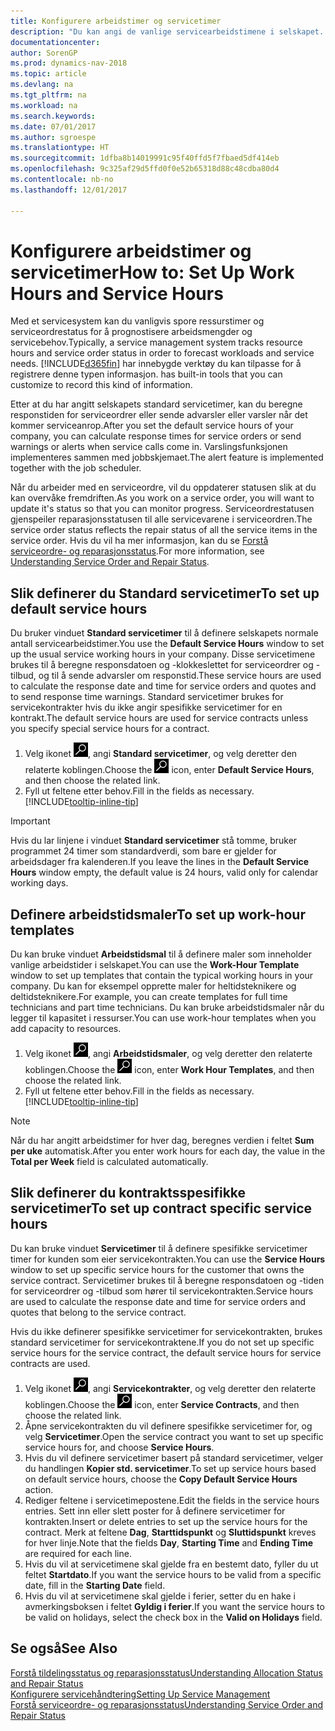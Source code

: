 ```yaml
---
title: Konfigurere arbeidstimer og servicetimer
description: "Du kan angi de vanlige servicearbeidstimene i selskapet. Disse servicetimene brukes til å beregne responsdatoen og -klokkeslettet for serviceordrer og -tilbud, og til å sende advarsler om responstid."
documentationcenter: 
author: SorenGP
ms.prod: dynamics-nav-2018
ms.topic: article
ms.devlang: na
ms.tgt_pltfrm: na
ms.workload: na
ms.search.keywords: 
ms.date: 07/01/2017
ms.author: sgroespe
ms.translationtype: HT
ms.sourcegitcommit: 1dfba8b14019991c95f40ffd5f7fbaed5df414eb
ms.openlocfilehash: 9c325af29d5ffd0f0e52b65318d88c48cdba80d4
ms.contentlocale: nb-no
ms.lasthandoff: 12/01/2017

---
```

# <a name="how-to-set-up-work-hours-and-service-hours"></a><span data-ttu-id="cb1ae-104">Konfigurere arbeidstimer og servicetimer</span><span class="sxs-lookup"><span data-stu-id="cb1ae-104">How to: Set Up Work Hours and Service Hours</span></span>
<span data-ttu-id="cb1ae-105">Med et servicesystem kan du vanligvis spore ressurstimer og serviceordrestatus for å prognostisere arbeidsmengder og servicebehov.</span><span class="sxs-lookup"><span data-stu-id="cb1ae-105">Typically, a service management system tracks resource hours and service order status in order to forecast workloads and service needs.</span></span> [!INCLUDE[d365fin](includes/d365fin_md.md)]<span data-ttu-id="cb1ae-106"> har innebygde verktøy du kan tilpasse for å registrere denne typen informasjon.</span><span class="sxs-lookup"><span data-stu-id="cb1ae-106"> has built-in tools that you can customize to record this kind of information.</span></span>  
  
<span data-ttu-id="cb1ae-107">Etter at du har angitt selskapets standard servicetimer, kan du beregne responstiden for serviceordrer eller sende advarsler eller varsler når det kommer serviceanrop.</span><span class="sxs-lookup"><span data-stu-id="cb1ae-107">After you set the default service hours of your company, you can calculate response times for service orders or send warnings or alerts when service calls come in.</span></span> <span data-ttu-id="cb1ae-108">Varslingsfunksjonen implementeres sammen med jobbskjemaet.</span><span class="sxs-lookup"><span data-stu-id="cb1ae-108">The alert feature is implemented together with the job scheduler.</span></span>   
  
<span data-ttu-id="cb1ae-109">Når du arbeider med en serviceordre, vil du oppdaterer statusen slik at du kan overvåke fremdriften.</span><span class="sxs-lookup"><span data-stu-id="cb1ae-109">As you work on a service order, you will want to update it's status so that you can monitor progress.</span></span> <span data-ttu-id="cb1ae-110">Serviceordrestatusen gjenspeiler reparasjonsstatusen til alle servicevarene i serviceordren.</span><span class="sxs-lookup"><span data-stu-id="cb1ae-110">The service order status reflects the repair status of all the service items in the service order.</span></span> <span data-ttu-id="cb1ae-111">Hvis du vil ha mer informasjon, kan du se [Forstå serviceordre- og reparasjonsstatus](service-order-repair-status.md).</span><span class="sxs-lookup"><span data-stu-id="cb1ae-111">For more information, see [Understanding Service Order and Repair Status](service-order-repair-status.md).</span></span> 

## <a name="to-set-up-default-service-hours"></a><span data-ttu-id="cb1ae-112">Slik definerer du Standard servicetimer</span><span class="sxs-lookup"><span data-stu-id="cb1ae-112">To set up default service hours</span></span>  
<span data-ttu-id="cb1ae-113">Du bruker vinduet **Standard servicetimer** til å definere selskapets normale antall servicearbeidstimer.</span><span class="sxs-lookup"><span data-stu-id="cb1ae-113">You use the **Default Service Hours** window to set up the usual service working hours in your company.</span></span> <span data-ttu-id="cb1ae-114">Disse servicetimene brukes til å beregne responsdatoen og -klokkeslettet for serviceordrer og -tilbud, og til å sende advarsler om responstid.</span><span class="sxs-lookup"><span data-stu-id="cb1ae-114">These service hours are used to calculate the response date and time for service orders and quotes and to send response time warnings.</span></span> <span data-ttu-id="cb1ae-115">Standard servicetimer brukes for servicekontrakter hvis du ikke angir spesifikke servicetimer for en kontrakt.</span><span class="sxs-lookup"><span data-stu-id="cb1ae-115">The default service hours are used for service contracts unless you specify special service hours for a contract.</span></span>  
  
1. <span data-ttu-id="cb1ae-116">Velg ikonet ![Søk etter side eller rapport](media/ui-search/search_small.png "Søk etter side eller rapport"), angi **Standard servicetimer**, og velg deretter den relaterte koblingen.</span><span class="sxs-lookup"><span data-stu-id="cb1ae-116">Choose the ![Search for Page or Report](media/ui-search/search_small.png "Search for Page or Report icon") icon, enter **Default Service Hours**, and then choose the related link.</span></span>  
2. <span data-ttu-id="cb1ae-117">Fyll ut feltene etter behov.</span><span class="sxs-lookup"><span data-stu-id="cb1ae-117">Fill in the fields as necessary.</span></span> [!INCLUDE[tooltip-inline-tip](includes/tooltip-inline-tip_md.md)]  
  
> [!IMPORTANT]  
>  <span data-ttu-id="cb1ae-118">Hvis du lar linjene i vinduet **Standard servicetimer** stå tomme, bruker programmet 24 timer som standardverdi, som bare er gjelder for arbeidsdager fra kalenderen.</span><span class="sxs-lookup"><span data-stu-id="cb1ae-118">If you leave the lines in the **Default Service Hours** window empty, the default value is 24 hours, valid only for calendar working days.</span></span>  
  
## <a name="to-set-up-work-hour-templates"></a><span data-ttu-id="cb1ae-119">Definere arbeidstidsmaler</span><span class="sxs-lookup"><span data-stu-id="cb1ae-119">To set up work-hour templates</span></span>
<span data-ttu-id="cb1ae-120">Du kan bruke vinduet **Arbeidstidsmal** til å definere maler som inneholder vanlige arbeidstider i selskapet.</span><span class="sxs-lookup"><span data-stu-id="cb1ae-120">You can use the **Work-Hour Template** window to set up templates that contain the typical working hours in your company.</span></span> <span data-ttu-id="cb1ae-121">Du kan for eksempel opprette maler for heltidsteknikere og deltidsteknikere.</span><span class="sxs-lookup"><span data-stu-id="cb1ae-121">For example, you can create templates for full time technicians and part time technicians.</span></span> <span data-ttu-id="cb1ae-122">Du kan bruke arbeidstidsmaler når du legger til kapasitet i ressurser.</span><span class="sxs-lookup"><span data-stu-id="cb1ae-122">You can use work-hour templates when you add capacity to resources.</span></span>  
  
1. <span data-ttu-id="cb1ae-123">Velg ikonet ![Søk etter side eller rapport](media/ui-search/search_small.png "Søk etter side eller rapport"), angi **Arbeidstidsmaler**, og velg deretter den relaterte koblingen.</span><span class="sxs-lookup"><span data-stu-id="cb1ae-123">Choose the ![Search for Page or Report](media/ui-search/search_small.png "Search for Page or Report icon") icon, enter **Work Hour Templates**, and then choose the related link.</span></span>  
2. <span data-ttu-id="cb1ae-124">Fyll ut feltene etter behov.</span><span class="sxs-lookup"><span data-stu-id="cb1ae-124">Fill in the fields as necessary.</span></span> [!INCLUDE[tooltip-inline-tip](includes/tooltip-inline-tip_md.md)]  
  
> [!Note]
> <span data-ttu-id="cb1ae-125">Når du har angitt arbeidstimer for hver dag, beregnes verdien i feltet **Sum per uke** automatisk.</span><span class="sxs-lookup"><span data-stu-id="cb1ae-125">After you enter work hours for each day, the value in the **Total per Week** field is calculated automatically.</span></span>  

## <a name="to-set-up-contract-specific-service-hours"></a><span data-ttu-id="cb1ae-126">Slik definerer du kontraktsspesifikke servicetimer</span><span class="sxs-lookup"><span data-stu-id="cb1ae-126">To set up contract specific service hours</span></span>  
<span data-ttu-id="cb1ae-127">Du kan bruke vinduet **Servicetimer** til å definere spesifikke servicetimer timer for kunden som eier servicekontrakten.</span><span class="sxs-lookup"><span data-stu-id="cb1ae-127">You can use the **Service Hours** window to set up specific service hours for the customer that owns the service contract.</span></span> <span data-ttu-id="cb1ae-128">Servicetimer brukes til å beregne responsdatoen og -tiden for serviceordrer og -tilbud som hører til servicekontrakten.</span><span class="sxs-lookup"><span data-stu-id="cb1ae-128">Service hours are used to calculate the response date and time for service orders and quotes that belong to the service contract.</span></span>  
  
<span data-ttu-id="cb1ae-129">Hvis du ikke definerer spesifikke servicetimer for servicekontrakten, brukes standard servicetimer for servicekontraktene.</span><span class="sxs-lookup"><span data-stu-id="cb1ae-129">If you do not set up specific service hours for the service contract, the default service hours for service contracts are used.</span></span>  
  
1. <span data-ttu-id="cb1ae-130">Velg ikonet ![Søk etter side eller rapport](media/ui-search/search_small.png "Søk etter side eller rapport"), angi **Servicekontrakter**, og velg deretter den relaterte koblingen.</span><span class="sxs-lookup"><span data-stu-id="cb1ae-130">Choose the ![Search for Page or Report](media/ui-search/search_small.png "Search for Page or Report icon") icon, enter **Service Contracts**, and then choose the related link.</span></span>  
2. <span data-ttu-id="cb1ae-131">Åpne servicekontrakten du vil definere spesifikke servicetimer for, og velg **Servicetimer**.</span><span class="sxs-lookup"><span data-stu-id="cb1ae-131">Open the service contract you want to set up specific service hours for, and choose **Service Hours**.</span></span>  
4. <span data-ttu-id="cb1ae-132">Hvis du vil definere servicetimer basert på standard servicetimer, velger du handlingen **Kopier std. servicetimer**.</span><span class="sxs-lookup"><span data-stu-id="cb1ae-132">To set up service hours based on default service hours, choose the **Copy Default Service Hours** action.</span></span>  
5. <span data-ttu-id="cb1ae-133">Rediger feltene i servicetimepostene.</span><span class="sxs-lookup"><span data-stu-id="cb1ae-133">Edit the fields in the service hours entries.</span></span> <span data-ttu-id="cb1ae-134">Sett inn eller slett poster for å definere servicetimer for kontrakten.</span><span class="sxs-lookup"><span data-stu-id="cb1ae-134">Insert or delete entries to set up the service hours for the contract.</span></span> <span data-ttu-id="cb1ae-135">Merk at feltene **Dag**, **Starttidspunkt** og **Sluttidspunkt** kreves for hver linje.</span><span class="sxs-lookup"><span data-stu-id="cb1ae-135">Note that the fields **Day**, **Starting Time** and **Ending Time** are required for each line.</span></span>  
6. <span data-ttu-id="cb1ae-136">Hvis du vil at servicetimene skal gjelde fra en bestemt dato, fyller du ut feltet **Startdato**.</span><span class="sxs-lookup"><span data-stu-id="cb1ae-136">If you want the service hours to be valid from a specific date, fill in the **Starting Date** field.</span></span>  
7. <span data-ttu-id="cb1ae-137">Hvis du vil at servicetimene skal gjelde i ferier, setter du en hake i avmerkingsboksen i feltet **Gyldig i ferier**.</span><span class="sxs-lookup"><span data-stu-id="cb1ae-137">If you want the service hours to be valid on holidays, select the check box in the **Valid on Holidays** field.</span></span>  

## <a name="see-also"></a><span data-ttu-id="cb1ae-138">Se også</span><span class="sxs-lookup"><span data-stu-id="cb1ae-138">See Also</span></span>  
[<span data-ttu-id="cb1ae-139">Forstå tildelingsstatus og reparasjonsstatus</span><span class="sxs-lookup"><span data-stu-id="cb1ae-139">Understanding Allocation Status and Repair Status</span></span>](service-allocation-status-and-repair-status.md)  
[<span data-ttu-id="cb1ae-140">Konfigurere servicehåndtering</span><span class="sxs-lookup"><span data-stu-id="cb1ae-140">Setting Up Service Management</span></span>](service-setup-service.md)  
[<span data-ttu-id="cb1ae-141">Forstå serviceordre- og reparasjonsstatus</span><span class="sxs-lookup"><span data-stu-id="cb1ae-141">Understanding Service Order and Repair Status</span></span>](service-order-repair-status.md)  

